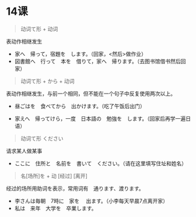 # 14课

> 动词て形 + 动词

表动作相继发生

- 家へ　帰って，宿題を　します。（回家，<然后>做作业）
- 図書館へ　行って　本を　借りて，家へ　帰ります。（去图书馆借书然后回家）



> 动词て形 + から + 动词

表动作相继发生，与前一个相同，但不能在一个句子中反复使用两次以上。

- 昼ごはを　食べてから　出かけます。（吃了午饭后出门）

- 家えへ　帰ってけら，一度　日本語の　勉強を　します。（回家后再学一遍日语）



> 动词て形 ください

请求某人做某事

- ここに　住所と　名前を　書いて　ください。（请在这里填写住址和姓名）



> 名[场所]を + 动 [经过] [离开]

经过的场所用助词を表示，常用词有　通ります、渡ります。

- 李さんは毎朝　7時に　家を　 出ます。（小李每天早晨7点离开家）
- 私は　来年　大学を　卒業します。





